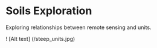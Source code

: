 # Soils Exploration

Exploring relationships between remote sensing and units.

! [Alt text] (/steep_units.jpg)